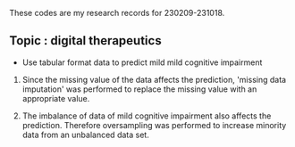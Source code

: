 These codes are my research records for 230209-231018.
## Topic : digital therapeutics
- Use tabular format data to predict mild mild cognitive impairment

1. Since the missing value of the data affects the prediction, 'missing data imputation' was performed to replace the missing value with an appropriate value.

2. The imbalance of data of mild cognitive impairment also affects the prediction. Therefore oversampling was performed to increase minority data from an unbalanced data set.
